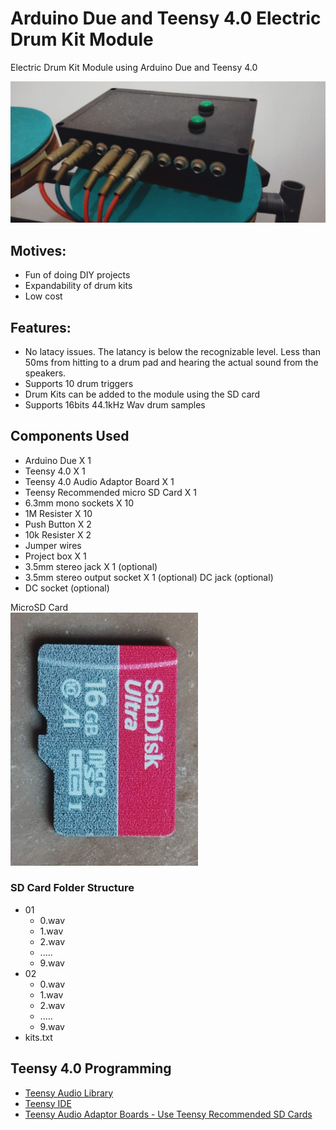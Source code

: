 # Arduino Due and Teensy 4.0 Electric Drum Kit Module
Electric Drum Kit Module using Arduino Due and Teensy 4.0 

![e-drum](https://raw.githubusercontent.com/Kantha-Liyanage/Arduino-Due-and-Teensy-4.0-Electric-Drum-Kit-Module/refs/heads/main/Arduino-Teensy%20E-Drum.jpeg)

## Motives:
- Fun of doing DIY projects
- Expandability of drum kits
- Low cost

## Features:
- No latacy issues. The latancy is below the recognizable level. Less than 50ms from hitting to a drum pad and hearing the actual sound from the speakers.
- Supports 10 drum triggers
- Drum Kits can be added to the module using the SD card
- Supports 16bits 44.1kHz Wav drum samples

## Components Used
- Arduino Due X 1
- Teensy 4.0 X 1
- Teensy 4.0 Audio Adaptor Board X 1
- Teensy Recommended micro SD Card X 1
- 6.3mm mono sockets X 10
- 1M Resister X 10
- Push Button X 2
- 10k Resister X 2
- Jumper wires
- Project box X 1
- 3.5mm stereo jack X 1 (optional)
- 3.5mm stereo output socket X 1 (optional)
  DC jack (optional)
- DC socket (optional)

MicroSD Card <br/>
<img src="https://raw.githubusercontent.com/Kantha-Liyanage/Arduino-Due-and-Teensy-4.0-Electric-Drum-Kit-Module/refs/heads/main/microSD%20card.jpg" alt="Description" width="300">

### SD Card Folder Structure
- 01
   + 0.wav
   + 1.wav
   + 2.wav
   + .....
   + 9.wav
- 02
   + 0.wav
   + 1.wav
   + 2.wav
   + .....
   + 9.wav
- kits.txt

## Teensy 4.0 Programming
- [Teensy Audio Library](https://www.pjrc.com/teensy/td_libs_Audio.html)
- [Teensy IDE](https://www.pjrc.com/teensy/gui/index.html)
- [Teensy Audio Adaptor Boards - Use Teensy Recommended SD Cards](https://www.pjrc.com/store/teensy3_audio.html)
